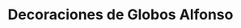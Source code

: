 ---
title: "Decoraciones de Globos Alfonso"
url: /san-andres-cholula/decoraciones-de-globos-alfonso/
shop: Partyzubehör
---